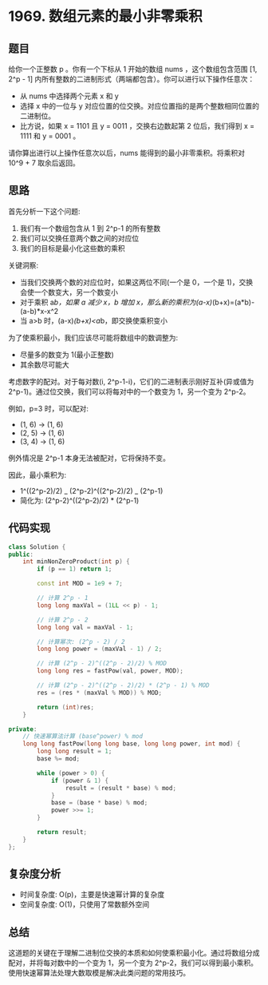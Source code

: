 # 1969. 数组元素的最小非零乘积

## 题目

给你一个正整数 p 。你有一个下标从 1 开始的数组 nums ，这个数组包含范围 [1, 2^p - 1] 内所有整数的二进制形式（两端都包含）。你可以进行以下操作任意次：

- 从 nums 中选择两个元素 x 和 y
- 选择 x 中的一位与 y 对应位置的位交换。对应位置指的是两个整数相同位置的二进制位。
- 比方说，如果 x = 1101 且 y = 0011 ，交换右边数起第 2 位后，我们得到 x = 1111 和 y = 0001 。

请你算出进行以上操作任意次以后，nums 能得到的最小非零乘积。将乘积对 10^9 + 7 取余后返回。

## 思路

首先分析一下这个问题:

1. 我们有一个数组包含从 1 到 2^p-1 的所有整数
2. 我们可以交换任意两个数之间的对应位
3. 我们的目标是最小化这些数的乘积

关键洞察:

- 当我们交换两个数的对应位时，如果这两位不同(一个是 0，一个是 1)，交换会使一个数变大，另一个数变小
- 对于乘积 a*b，如果 a 减少 x，b 增加 x，那么新的乘积为(a-x)*(b+x)=(a*b)-(a-b)*x-x^2
- 当 a>b 时，(a-x)*(b+x)<a*b，即交换使乘积变小

为了使乘积最小，我们应该尽可能将数组中的数调整为:

- 尽量多的数变为 1(最小正整数)
- 其余数尽可能大

考虑数字的配对。对于每对数(i, 2^p-1-i)，它们的二进制表示刚好互补(异或值为 2^p-1)。通过位交换，我们可以将每对中的一个数变为 1，另一个变为 2^p-2。

例如，p=3 时，可以配对:

- (1, 6) -> (1, 6)
- (2, 5) -> (1, 6)
- (3, 4) -> (1, 6)

例外情况是 2^p-1 本身无法被配对，它将保持不变。

因此，最小乘积为:

- 1^((2^p-2)/2) _ (2^p-2)^((2^p-2)/2) _ (2^p-1)
- 简化为: (2^p-2)^((2^p-2)/2) \* (2^p-1)

## 代码实现

```cpp
class Solution {
public:
    int minNonZeroProduct(int p) {
        if (p == 1) return 1;

        const int MOD = 1e9 + 7;

        // 计算 2^p - 1
        long long maxVal = (1LL << p) - 1;

        // 计算 2^p - 2
        long long val = maxVal - 1;

        // 计算幂次: (2^p - 2) / 2
        long long power = (maxVal - 1) / 2;

        // 计算 (2^p - 2)^((2^p - 2)/2) % MOD
        long long res = fastPow(val, power, MOD);

        // 计算 (2^p - 2)^((2^p - 2)/2) * (2^p - 1) % MOD
        res = (res * (maxVal % MOD)) % MOD;

        return (int)res;
    }

private:
    // 快速幂算法计算 (base^power) % mod
    long long fastPow(long long base, long long power, int mod) {
        long long result = 1;
        base %= mod;

        while (power > 0) {
            if (power & 1) {
                result = (result * base) % mod;
            }
            base = (base * base) % mod;
            power >>= 1;
        }

        return result;
    }
};
```

## 复杂度分析

- 时间复杂度: O(p)，主要是快速幂计算的复杂度
- 空间复杂度: O(1)，只使用了常数额外空间

## 总结

这道题的关键在于理解二进制位交换的本质和如何使乘积最小化。通过将数组分成配对，并将每对数中的一个变为 1，另一个变为 2^p-2，我们可以得到最小乘积。使用快速幂算法处理大数取模是解决此类问题的常用技巧。
